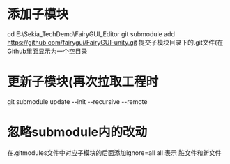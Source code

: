 # 添加子模块
cd E:\Sekia_TechDemo\FairyGUI_Editor
git submodule add https://github.com/fairygui/FairyGUI-unity.git
提交子模块目录下的.git文件(在Github里面显示为一个空目录

# 更新子模块(再次拉取工程时
git submodule update --init --recursive --remote

# 忽略submodule内的改动
在.gitmodules文件中对应子模块的后面添加ignore=all
all 表示 脏文件和新文件
